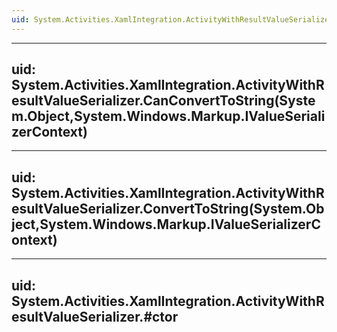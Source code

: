 ```yaml
---
uid: System.Activities.XamlIntegration.ActivityWithResultValueSerializer
---
```


---
uid: System.Activities.XamlIntegration.ActivityWithResultValueSerializer.CanConvertToString(System.Object,System.Windows.Markup.IValueSerializerContext)
---

---
uid: System.Activities.XamlIntegration.ActivityWithResultValueSerializer.ConvertToString(System.Object,System.Windows.Markup.IValueSerializerContext)
---

---
uid: System.Activities.XamlIntegration.ActivityWithResultValueSerializer.#ctor
---
